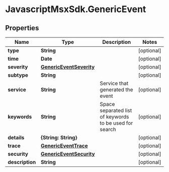 # JavascriptMsxSdk.GenericEvent

## Properties

Name | Type | Description | Notes
------------ | ------------- | ------------- | -------------
**type** | **String** |  | [optional] 
**time** | **Date** |  | [optional] 
**severity** | [**GenericEventSeverity**](GenericEventSeverity.md) |  | [optional] 
**subtype** | **String** |  | [optional] 
**service** | **String** | Service that generated the event | [optional] 
**keywords** | **String** | Space separated list of keywords to be used for search | [optional] 
**details** | **{String: String}** |  | [optional] 
**trace** | [**GenericEventTrace**](GenericEventTrace.md) |  | [optional] 
**security** | [**GenericEventSecurity**](GenericEventSecurity.md) |  | [optional] 
**description** | **String** |  | [optional] 


